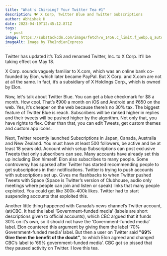 ```yaml
---
title: "What's Chirping? Your Twitter Tea #1"
description: 🐦 X Corp, Twitter Blue and Twitter Subscriptions
author: Abhishek H
date: 2023-04-19T12:45:12.871Z
tags:
  - post
image: https://substackcdn.com/image/fetch/w_1456,c_limit,f_webp,q_auto:good,fl_progressive:steep/https%3A%2F%2Fsubstack-post-media.s3.amazonaws.com%2Fpublic%2Fimages%2F29f94f01-8aea-4c92-b002-dc738bd7dbdc_743x413.jpeg
imageAlt: Image by TheIndianExpress
---
```

<!--StartFragment-->

Twitter has updated it’s ToS and renamed Twitter, Inc. to X Corp. It’ll be taking effect on May 18.

X Corp. sounds vaguely familiar to X.com, which was an online bank co-founded by Elon, which later became PayPal. But X Corp. and X.com are not at all the same. In fact, it’s a subsidiary of X Holdings Corp., which is owned by Elon.

Now, let's talk about Twitter Blue. You can get a blue checkmark for $8 a month. How cool. That’s ₹900 a month on iOS and Android and ₹650 on the web. Yes, it’s cheaper on the web because there’s no 30% tax. The biggest feature of Twitter Blue is reach. Subscribers will be ranked higher in replies and their tweets will be pushed higher by the algorithm. Not only that, you have rights to flex. Other than that, you can edit Tweets, get custom themes and custom app icons.

Next, Twitter recently launched Subscriptions in Japan, Canada, Australia and New Zealand. You must have at least 500 followers, be active and be at least 18 years old. Account which setup Subscriptions can post exclusive Tweets that only subscribers can see. Many accounts have already set this up including Elon himself. Elon also subscribes to many people. Some controversy has sparked after Twitter has started recommending people to get subscriptions in their notifications. Twitter is trying to push accounts with subscriptions set up. Gives me flashbacks to when Twitter pushed Tweets with Space (Space is Twitter’s version of Clubhouse, audio only meetings where people can join and listen or speak) links that many people exploited. You could get like 300k-400k likes. Twitter had to start suspending accounts that exploited this.

Another little thing happened with Canada’s news channel’s Twitter account, (at)CBC. It had the label ‘Government-funded media’ (labels are short descriptions given to official accounts), which CBC argued that it funds 30% on it’s own, so it should not have the ‘Government-funded media’ label. Elon countered this argument by giving them the label ‘70% Government-funded media’ label. But then a user on Twitter said **"69% Give them the benefit of the doubt"**, to which Elon agreed and changed CBC’s label to ‘69% government-funded media’. CBC got so pissed that they paused activity on Twitter. I love this tea.

<!--EndFragment-->